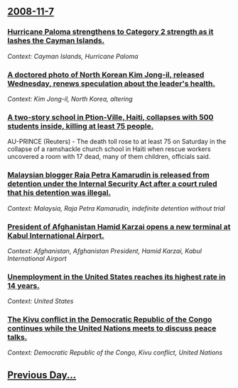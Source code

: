 ## [2008-11-7](/news/2008/11/7/index.md)

### [ Hurricane Paloma strengthens to Category 2 strength as it lashes the Cayman Islands. ](/news/2008/11/7/hurricane-paloma-strengthens-to-category-2-strength-as-it-lashes-the-cayman-islands.md)
_Context: Cayman Islands, Hurricane Paloma_

### [ A doctored photo of North Korean Kim Jong-il, released Wednesday, renews speculation about the leader's health. ](/news/2008/11/7/a-doctored-photo-of-north-korean-kim-jong-il-released-wednesday-renews-speculation-about-the-leader-s-health.md)
_Context: Kim Jong-il, North Korea, altering_

### [ A two-story school in Ption-Ville, Haiti, collapses with 500 students inside, killing at least 75 people. ](/news/2008/11/7/a-two-story-school-in-petion-ville-haiti-collapses-with-500-students-inside-killing-at-least-75-people.md)
AU-PRINCE (Reuters) - The death toll rose to at least 75 on Saturday in the collapse of a ramshackle church school in Haiti when rescue workers uncovered a room with 17 dead, many of them children, officials said.

### [ Malaysian blogger Raja Petra Kamarudin is released from detention under the Internal Security Act after a court ruled that his detention was illegal. ](/news/2008/11/7/malaysian-blogger-raja-petra-kamarudin-is-released-from-detention-under-the-internal-security-act-after-a-court-ruled-that-his-detention-wa.md)
_Context: Malaysia, Raja Petra Kamarudin, indefinite detention without trial_

### [ President of Afghanistan Hamid Karzai opens a new terminal at Kabul International Airport. ](/news/2008/11/7/president-of-afghanistan-hamid-karzai-opens-a-new-terminal-at-kabul-international-airport.md)
_Context: Afghanistan, Afghanistan President, Hamid Karzai, Kabul International Airport_

### [ Unemployment in the United States reaches its highest rate in 14 years. ](/news/2008/11/7/unemployment-in-the-united-states-reaches-its-highest-rate-in-14-years.md)
_Context: United States_

### [ The Kivu conflict in the Democratic Republic of the Congo continues while the United Nations meets to discuss peace talks. ](/news/2008/11/7/the-kivu-conflict-in-the-democratic-republic-of-the-congo-continues-while-the-united-nations-meets-to-discuss-peace-talks.md)
_Context: Democratic Republic of the Congo, Kivu conflict, United Nations_

## [Previous Day...](/news/2008/11/6/index.md)

